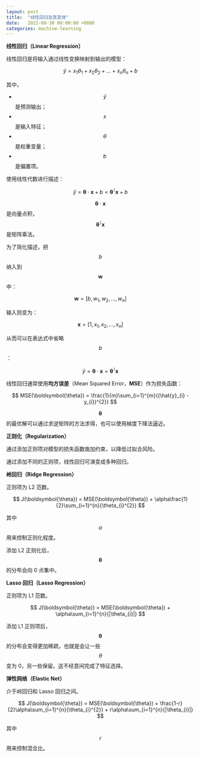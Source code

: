 ```yaml
---
layout: post
title:  "线性回归及其变体"
date:   2022-08-30 00:00:00 +0800
categories: machine-learning
---
```

**线性回归（Linear Regression）**

线性回归是将输入通过线性变换映射到输出的模型：


$$
\hat{y} = x_{1}\theta_{1} + x_{2}\theta_{2} + \dots + x_{n}\theta_{n} + b
$$

其中，

- $$ \hat{y} $$ 是预测输出；
- $$ x $$ 是输入特征；
- $$ \theta $$ 是权重变量；
- $$ b $$ 是偏置项。

使用线性代数进行描述：

$$
\hat{y} = \boldsymbol{\theta}\cdot\boldsymbol{x} + b = \boldsymbol{\theta}^{\intercal}\boldsymbol{x} + b
$$

$$ \boldsymbol{\theta}\cdot\boldsymbol{x} $$ 是向量点积，$$ \boldsymbol{\theta}^{\intercal}\boldsymbol{x} $$ 是矩阵乘法。

为了简化描述，把 $$b$$ 纳入到 $$\boldsymbol{w}$$ 中：

$$
\boldsymbol{w} = [b, w_1, w_2, \dots, w_n]
$$

输入则变为：

$$
\boldsymbol{x} = [1, x_1, x_2, \dots, x_n]
$$

从而可以在表达式中省略 $$b$$：

$$
\hat{y} = \boldsymbol{\theta}\cdot\boldsymbol{x}  = \boldsymbol{\theta}^{\intercal}\boldsymbol{x}
$$

线性回归通常使用**均方误差**（Mean Squared Error，**MSE**）作为损失函数：

$$
MSE(\boldsymbol{\theta}) = \frac{1}{m}\sum_{i=1}^{m}{(\hat{y}_{i} - y_{i})^{2}}
$$

$$ \boldsymbol{\theta} $$ 的最优解可以通过求逆矩阵的方法求得，也可以使用梯度下降法逼近。

**正则化（Regularization）**

通过添加正则项对模型的损失函数施加约束，以降低过拟合风险。

通过添加不同的正则项，线性回归可演变成多种回归。

**岭回归（Ridge Regression）**

正则项为 L2 范数。

$$
J(\boldsymbol{\theta}) = MSE(\boldsymbol{\theta}) + \alpha\frac{1}{2}\sum_{i=1}^{n}{\theta_{i}^{2}}
$$

其中 $$ \alpha $$ 用来控制正则化程度。

添加 L2 正则化后，$$ \boldsymbol{\theta} $$ 的分布会向 0 点集中。

**Lasso 回归（Lasso Regression）**

正则项为 L1 范数。

$$
J(\boldsymbol{\theta}) = MSE(\boldsymbol{\theta}) + \alpha\sum_{i=1}^{n}{|\theta_{i}|}
$$

添加 L1 正则项后，$$ \boldsymbol{\theta} $$ 的分布会变得更加稀疏，也就是会让一些 $$ \theta $$ 变为 0，另一些保留。这不经意间完成了特征选择。

**弹性网络（Elastic Net）**

介于岭回归和 Lasso 回归之间。

$$
J(\boldsymbol{\theta}) = MSE(\boldsymbol{\theta}) + \frac{1-r}{2}\alpha\sum_{i=1}^{n}{\theta_{i}^{2}} + r\alpha\sum_{i=1}^{n}{|\theta_{i}|}
$$

其中 $$ r $$ 用来控制混合比。
